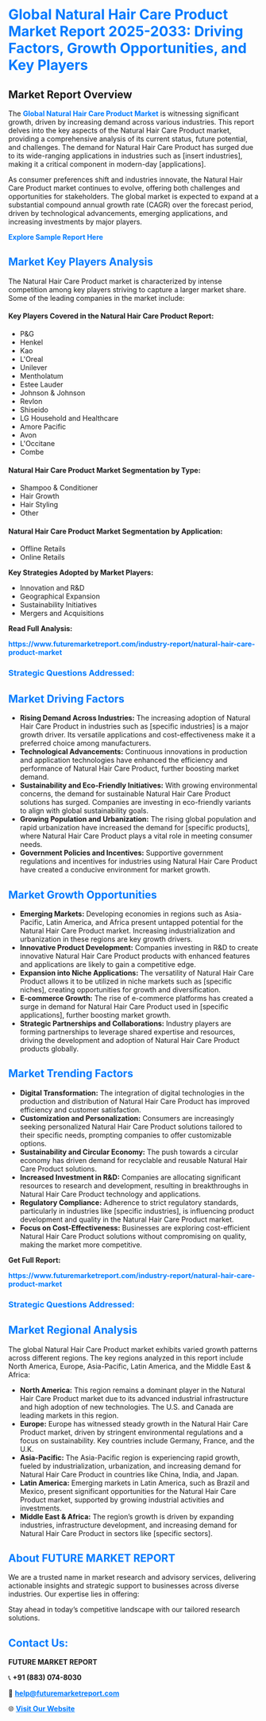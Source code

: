 <h1 style="color: #007BFF;">Global Natural Hair Care Product Market Report 2025-2033: Driving Factors, Growth Opportunities, and Key Players</h1>

<section id="overview">
<h2>Market Report Overview</h2>
<p>The <a href="https://www.futuremarketreport.com/industry-report/natural-hair-care-product-market" style="color: #007BFF; text-decoration: none;"><strong>Global Natural Hair Care Product Market</strong></a> is witnessing significant growth, driven by increasing demand across various industries. This report delves into the key aspects of the Natural Hair Care Product market, providing a comprehensive analysis of its current status, future potential, and challenges. The demand for Natural Hair Care Product has surged due to its wide-ranging applications in industries such as [insert industries], making it a critical component in modern-day [applications].</p>
<p>As consumer preferences shift and industries innovate, the Natural Hair Care Product market continues to evolve, offering both challenges and opportunities for stakeholders. The global market is expected to expand at a substantial compound annual growth rate (CAGR) over the forecast period, driven by technological advancements, emerging applications, and increasing investments by major players.</p>
</section>

<section id="overview">
<p><a href="https://www.futuremarketreport.com/request-sample/reportId=61812" style="color: #007BFF; text-decoration: none;"><strong>Explore Sample Report Here</strong></a></p>
</section>

<section id="key-players">
<h2 style="color: #007BFF;">Market Key Players Analysis</h2>
<p>The Natural Hair Care Product market is characterized by intense competition among key players striving to capture a larger market share. Some of the leading companies in the market include:</p>
<h4>Key Players Covered in the Natural Hair Care Product Report:</h4>
<ul><li>P&amp;G</li><li>Henkel</li><li>Kao</li><li>L&#039;Oreal</li><li>Unilever</li><li>Mentholatum</li><li>Estee Lauder</li><li>Johnson &amp; Johnson</li><li>Revlon</li><li>Shiseido</li><li>LG Household and Healthcare</li><li>Amore Pacific</li><li>Avon</li><li>L&#039;Occitane</li><li>Combe</li></ul>
<h4>Natural Hair Care Product Market Segmentation by Type:</h4>
<ul><li>Shampoo &amp; Conditioner</li><li>Hair Growth</li><li>Hair Styling</li><li>Other</li></ul>

<h4>Natural Hair Care Product Market Segmentation by Application:</h4>
<ul><li>Offline Retails</li><li>Online Retails</li></ul>
<p><strong>Key Strategies Adopted by Market Players:</strong></p>
<ul>
<li>Innovation and R&D</li>
<li>Geographical Expansion</li>
<li>Sustainability Initiatives</li>
<li>Mergers and Acquisitions</li>
</ul>
</section>

<section>
<p><strong>Read Full Analysis: </strong></p><a href="https://www.futuremarketreport.com/industry-report/natural-hair-care-product-market" style="color: #007BFF; text-decoration: none;"><strong>https://www.futuremarketreport.com/industry-report/natural-hair-care-product-market</strong></a>
<h3 style="color: #007BFF;">Strategic Questions Addressed:</h3>
</section>

<section id="driving-factors">
<h2 style="color: #007BFF;">Market Driving Factors</h2>
<ul>
<li><strong>Rising Demand Across Industries:</strong> The increasing adoption of Natural Hair Care Product in industries such as [specific industries] is a major growth driver. Its versatile applications and cost-effectiveness make it a preferred choice among manufacturers.</li>
<li><strong>Technological Advancements:</strong> Continuous innovations in production and application technologies have enhanced the efficiency and performance of Natural Hair Care Product, further boosting market demand.</li>
<li><strong>Sustainability and Eco-Friendly Initiatives:</strong> With growing environmental concerns, the demand for sustainable Natural Hair Care Product solutions has surged. Companies are investing in eco-friendly variants to align with global sustainability goals.</li>
<li><strong>Growing Population and Urbanization:</strong> The rising global population and rapid urbanization have increased the demand for [specific products], where Natural Hair Care Product plays a vital role in meeting consumer needs.</li>
<li><strong>Government Policies and Incentives:</strong> Supportive government regulations and incentives for industries using Natural Hair Care Product have created a conducive environment for market growth.</li>
</ul>
</section>

<section id="growth-opportunities">
<h2 style="color: #007BFF;">Market Growth Opportunities</h2>
<ul>
<li><strong>Emerging Markets:</strong> Developing economies in regions such as Asia-Pacific, Latin America, and Africa present untapped potential for the Natural Hair Care Product market. Increasing industrialization and urbanization in these regions are key growth drivers.</li>
<li><strong>Innovative Product Development:</strong> Companies investing in R&D to create innovative Natural Hair Care Product products with enhanced features and applications are likely to gain a competitive edge.</li>
<li><strong>Expansion into Niche Applications:</strong> The versatility of Natural Hair Care Product allows it to be utilized in niche markets such as [specific niches], creating opportunities for growth and diversification.</li>
<li><strong>E-commerce Growth:</strong> The rise of e-commerce platforms has created a surge in demand for Natural Hair Care Product used in [specific applications], further boosting market growth.</li>
<li><strong>Strategic Partnerships and Collaborations:</strong> Industry players are forming partnerships to leverage shared expertise and resources, driving the development and adoption of Natural Hair Care Product products globally.</li>
</ul>
</section>

<section id="trending-factors">
<h2 style="color: #007BFF;">Market Trending Factors</h2>
<ul>
<li><strong>Digital Transformation:</strong> The integration of digital technologies in the production and distribution of Natural Hair Care Product has improved efficiency and customer satisfaction.</li>
<li><strong>Customization and Personalization:</strong> Consumers are increasingly seeking personalized Natural Hair Care Product solutions tailored to their specific needs, prompting companies to offer customizable options.</li>
<li><strong>Sustainability and Circular Economy:</strong> The push towards a circular economy has driven demand for recyclable and reusable Natural Hair Care Product solutions.</li>
<li><strong>Increased Investment in R&D:</strong> Companies are allocating significant resources to research and development, resulting in breakthroughs in Natural Hair Care Product technology and applications.</li>
<li><strong>Regulatory Compliance:</strong> Adherence to strict regulatory standards, particularly in industries like [specific industries], is influencing product development and quality in the Natural Hair Care Product market.</li>
<li><strong>Focus on Cost-Effectiveness:</strong> Businesses are exploring cost-efficient Natural Hair Care Product solutions without compromising on quality, making the market more competitive.</li>
</ul>
</section>

<section>
<p><strong>Get Full Report: </strong></p><a href="https://www.futuremarketreport.com/industry-report/natural-hair-care-product-market" style="color: #007BFF; text-decoration: none;"><strong>https://www.futuremarketreport.com/industry-report/natural-hair-care-product-market</strong></a>
<h3 style="color: #007BFF;">Strategic Questions Addressed:</h3>
</section>


<section id="regional-analysis">
<h2 style="color: #007BFF;">Market Regional Analysis</h2>
<p>The global Natural Hair Care Product market exhibits varied growth patterns across different regions. The key regions analyzed in this report include North America, Europe, Asia-Pacific, Latin America, and the Middle East & Africa:</p>
<ul>
<li><strong>North America:</strong> This region remains a dominant player in the Natural Hair Care Product market due to its advanced industrial infrastructure and high adoption of new technologies. The U.S. and Canada are leading markets in this region.</li>
<li><strong>Europe:</strong> Europe has witnessed steady growth in the Natural Hair Care Product market, driven by stringent environmental regulations and a focus on sustainability. Key countries include Germany, France, and the U.K.</li>
<li><strong>Asia-Pacific:</strong> The Asia-Pacific region is experiencing rapid growth, fueled by industrialization, urbanization, and increasing demand for Natural Hair Care Product in countries like China, India, and Japan.</li>
<li><strong>Latin America:</strong> Emerging markets in Latin America, such as Brazil and Mexico, present significant opportunities for the Natural Hair Care Product market, supported by growing industrial activities and investments.</li>
<li><strong>Middle East & Africa:</strong> The region’s growth is driven by expanding industries, infrastructure development, and increasing demand for Natural Hair Care Product in sectors like [specific sectors].</li>
</ul>
</section>

<footer>
<h2 style="color: #007BFF;">About FUTURE MARKET REPORT</h2>
<p>We are a trusted name in market research and advisory services, delivering actionable insights and strategic support to businesses across diverse industries. Our expertise lies in offering:</p>

<p>Stay ahead in today’s competitive landscape with our tailored research solutions.</p>

<h2 style="color: #007BFF;">Contact Us:</h2>
<p><strong>FUTURE MARKET REPORT</strong></p>
<p>📞 <strong>+91 (883) 074-8030</strong></p>
<p>📧 <strong><a href="mailto:help@futuremarketreport.com" style="color: #007BFF;">help@futuremarketreport.com</a></strong></p>
<p>🌐 <strong><a href="https://www.futuremarketreport.com/" style="color: #007BFF;">Visit Our Website</a></strong></p>
</footer>
